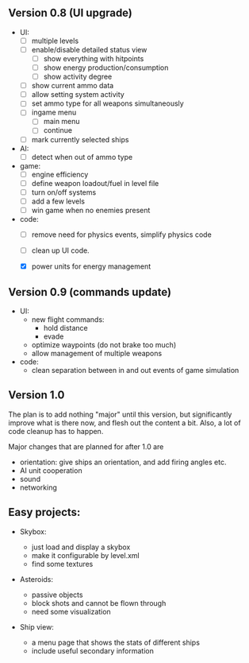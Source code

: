 ## Version 0.8 (UI upgrade)
  * UI:
    - [ ] multiple levels
    - [ ] enable/disable detailed status view
      - [ ] show everything with hitpoints
      - [ ] show energy production/consumption
      - [ ] show activity degree
    - [ ] show current ammo data
    - [ ] allow setting system activity
    - [ ] set ammo type for all weapons simultaneously
    - [ ] ingame menu
      + [ ] main menu
      + [ ] continue
    - [ ] mark currently selected ships
  * AI:
    - [ ] detect when out of ammo type
  * game:
    - [ ] engine efficiency
    - [ ] define weapon loadout/fuel in level file
    - [ ] turn on/off systems
    - [ ] add a few levels
    - [ ] win game when no enemies present
  * code:
    - [ ] remove need for physics events, simplify physics code
    - [ ] clean up UI code. 
    - [x] power units for energy management


## Version 0.9 (commands update)
  * UI:
    - new flight commands:
      + hold distance
      + evade
    - optimize waypoints (do not brake too much)
    - allow management of multiple weapons
  * code:
    - clean separation between in and out events of game simulation
    

## Version 1.0
The plan is to add nothing "major" until this version, 
but significantly improve what is there now, and flesh out 
the content a bit. Also, a lot of code cleanup has to happen.

Major changes that are planned for after 1.0 are
 * orientation: give ships an orientation, and add firing 
    angles etc.
 * AI unit cooperation 
 * sound
 * networking


## Easy projects:
* Skybox:
  - just load and display a skybox
  - make it configurable by level.xml
  - find some textures
  
* Asteroids:
  - passive objects
  - block shots and cannot be flown through
  - need some visualization

* Ship view:
  - a menu page that shows the stats of different ships
  - include useful secondary information

